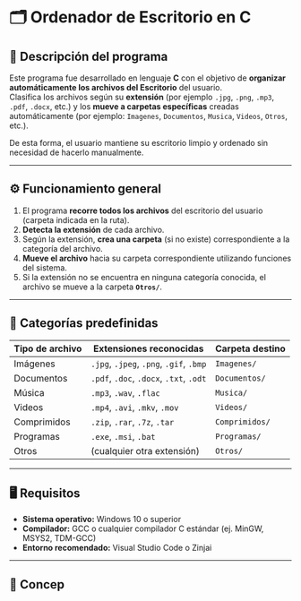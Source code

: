 # 🗂️ Ordenador de Escritorio en C

## 📘 Descripción del programa

Este programa fue desarrollado en lenguaje **C** con el objetivo de **organizar automáticamente los archivos del Escritorio** del usuario.  
Clasifica los archivos según su **extensión** (por ejemplo `.jpg`, `.png`, `.mp3`, `.pdf`, `.docx`, etc.) y los **mueve a carpetas específicas** creadas automáticamente (por ejemplo: `Imagenes`, `Documentos`, `Musica`, `Videos`, `Otros`, etc.).

De esta forma, el usuario mantiene su escritorio limpio y ordenado sin necesidad de hacerlo manualmente.

---

## ⚙️ Funcionamiento general

1. El programa **recorre todos los archivos** del escritorio del usuario (carpeta indicada en la ruta).
2. **Detecta la extensión** de cada archivo.
3. Según la extensión, **crea una carpeta** (si no existe) correspondiente a la categoría del archivo.
4. **Mueve el archivo** hacia su carpeta correspondiente utilizando funciones del sistema.
5. Si la extensión no se encuentra en ninguna categoría conocida, el archivo se mueve a la carpeta **`Otros/`**.

---

## 🧩 Categorías predefinidas

| Tipo de archivo | Extensiones reconocidas | Carpeta destino |
|------------------|--------------------------|-----------------|
| Imágenes         | `.jpg`, `.jpeg`, `.png`, `.gif`, `.bmp` | `Imagenes/` |
| Documentos       | `.pdf`, `.doc`, `.docx`, `.txt`, `.odt` | `Documentos/` |
| Música           | `.mp3`, `.wav`, `.flac` | `Musica/` |
| Videos           | `.mp4`, `.avi`, `.mkv`, `.mov` | `Videos/` |
| Comprimidos      | `.zip`, `.rar`, `.7z`, `.tar` | `Comprimidos/` |
| Programas        | `.exe`, `.msi`, `.bat` | `Programas/` |
| Otros            | (cualquier otra extensión) | `Otros/` |

---

## 🖥️ Requisitos

- **Sistema operativo:** Windows 10 o superior  
- **Compilador:** GCC o cualquier compilador C estándar (ej. MinGW, MSYS2, TDM-GCC)
- **Entorno recomendado:** Visual Studio Code o Zinjai

---

## 🧠 Concep
